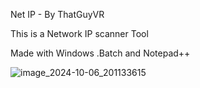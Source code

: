 Net IP - By ThatGuyVR 

This is a Network IP scanner Tool

Made with Windows .Batch and Notepad++

![image_2024-10-06_201133615](https://github.com/user-attachments/assets/21e0dee6-c4bf-42c5-a535-5007aaae35a2)
